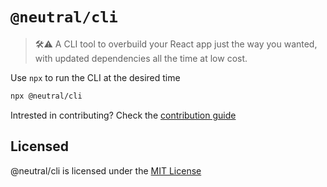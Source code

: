 # `@neutral/cli`

> 🛠⚠ A CLI tool to overbuild your React app just the way you wanted, with updated dependencies all the time at low cost.

Use `npx` to run the CLI at the desired time

```bash
npx @neutral/cli
```

Intrested in contributing? Check the [contribution guide](https://github.com/rodzy/neutral/blob/master/.github/CONTRIBUTING.md)

## Licensed

@neutral/cli is licensed under the [MIT License](https://opensource.org/licenses/MIT)
